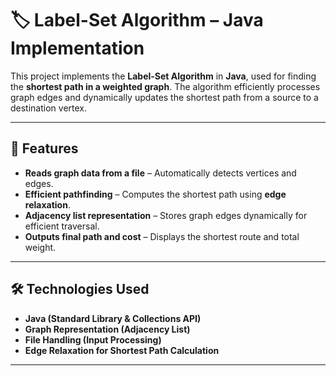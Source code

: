 # 🏷️ Label-Set Algorithm – Java Implementation  

This project implements the **Label-Set Algorithm** in **Java**, used for finding the **shortest path in a weighted graph**. The algorithm efficiently processes graph edges and dynamically updates the shortest path from a source to a destination vertex.  

---

## 📌 Features  
- **Reads graph data from a file** – Automatically detects vertices and edges.  
- **Efficient pathfinding** – Computes the shortest path using **edge relaxation**.  
- **Adjacency list representation** – Stores graph edges dynamically for efficient traversal.  
- **Outputs final path and cost** – Displays the shortest route and total weight.  

---

## 🛠️ Technologies Used  
- **Java (Standard Library & Collections API)**  
- **Graph Representation (Adjacency List)**  
- **File Handling (Input Processing)**  
- **Edge Relaxation for Shortest Path Calculation**  

---
